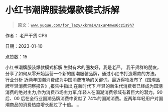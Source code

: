 # 小红书潮牌服装爆款模式拆解

> 原文：[`www.yuque.com/for_lazy/xkrm14/sxur4mws6czis9h7`](https://www.yuque.com/for_lazy/xkrm14/sxur4mws6czis9h7)



作者： 老严干货 CPS 

日期：2023-01-10 

点赞数：15 

小红书潮牌服装爆款模式拆解 生财有术的圈友好，我是老严。 我干货群的朋友，分享了如何从零开始运营一个新的国潮服装品牌，通过小红书打造爆款的方法。 行业分析 近两年国潮消费成为中国消费市场的关键词。最近得物发布了《国潮品牌年轻消费洞察报告》,报告中指出,在新时代下,年轻的新生代消费者已经成为国潮消费的绝对主力,作为消费市场主力军,年轻人在国潮消费领域有着巨大的潜力。90 后、00 后在全行业国潮品牌消费中贡献了 74%的国潮消费。近两年年轻用户对国潮商品的消费热度增长超过了十倍。... 

